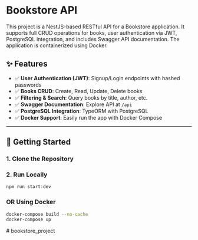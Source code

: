 # Bookstore API

This project is a NestJS-based RESTful API for a Bookstore application. It supports full CRUD operations for books, user authentication via JWT, PostgreSQL integration, and includes Swagger API documentation. The application is containerized using Docker.

## ✨ Features

- ✅ **User Authentication (JWT)**: Signup/Login endpoints with hashed passwords
- ✅ **Books CRUD**: Create, Read, Update, Delete books
- ✅ **Filtering & Search**: Query books by title, author, etc.
- ✅ **Swagger Documentation**: Explore API at `/api`
- ✅ **PostgreSQL Integration**: TypeORM with PostgreSQL
- ✅ **Docker Support**: Easily run the app with Docker Compose

---

## 🚀 Getting Started

### 1. Clone the Repository



### 2. Run Locally

```bash
npm run start:dev
```

### OR Using Docker

```bash
docker-compose build --no-cache
docker-compose up
```
#   b o o k s t o r e _ p r o j e c t 
 
 
